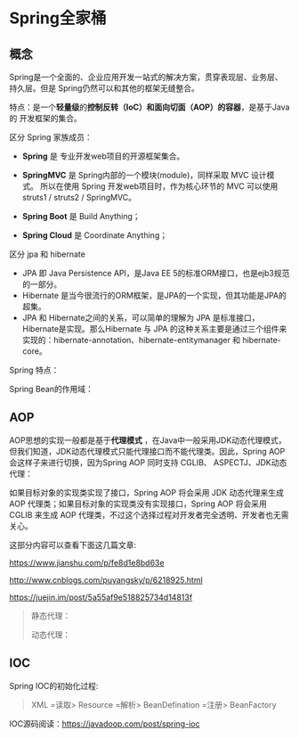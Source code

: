 # Spring全家桶



## 概念

Spring是一个全面的、企业应用开发一站式的解决方案，贯穿表现层、业务层、持久层。但是 Spring仍然可以和其他的框架无缝整合。



特点：是一个**轻量级**的**控制反转（IoC）和面向切面（AOP）**的**容器**，是基于Java的 开发框架的集合。



区分 Spring 家族成员：

- **Spring** 是 专业开发web项目的开源框架集合。

- **SpringMVC** 是 Spring内部的一个模块(module)，同样采取 MVC 设计模式。 所以在使用 Spring 开发web项目时，作为核心环节的 MVC 可以使用struts1 / struts2 / SpringMVC。

- **Spring Boot** 是 Build Anything；

- **Spring Cloud** 是 Coordinate Anything；

区分 jpa 和 hibernate 

- JPA 即 Java Persistence API，是Java EE 5的标准ORM接口，也是ejb3规范的一部分。
- Hibernate 是当今很流行的ORM框架，是JPA的一个实现，但其功能是JPA的超集。
- JPA 和 Hibernate之间的关系，可以简单的理解为 JPA 是标准接口，Hibernate是实现。那么Hibernate 与 JPA 的这种关系主要是通过三个组件来实现的：hibernate-annotation、hibernate-entitymanager 和 hibernate-core。



Spring 特点：



Spring Bean的作用域：







## AOP

AOP思想的实现一般都是基于**代理模式** ，在Java中一般采用JDK动态代理模式，但我们知道，JDK动态代理模式只能代理接口而不能代理类。因此，Spring AOP 会这样子来进行切换，因为Spring AOP 同时支持 CGLIB、 ASPECTJ、JDK动态代理：

如果目标对象的实现类实现了接口，Spring AOP 将会采用 JDK 动态代理来生成 AOP 代理类；如果目标对象的实现类没有实现接口，Spring AOP 将会采用 CGLIB 来生成 AOP 代理类，不过这个选择过程对开发者完全透明、开发者也无需关心。

这部分内容可以查看下面这几篇文章:

https://www.jianshu.com/p/fe8d1e8bd63e 

http://www.cnblogs.com/puyangsky/p/6218925.html

https://juejin.im/post/5a55af9e518825734d14813f

> 静态代理：
>
> 动态代理：
>
> 



## IOC

Spring IOC的初始化过程:

> XML =读取> Resource  =解析> BeanDefination  =注册> BeanFactory

IOC源码阅读：https://javadoop.com/post/spring-ioc



